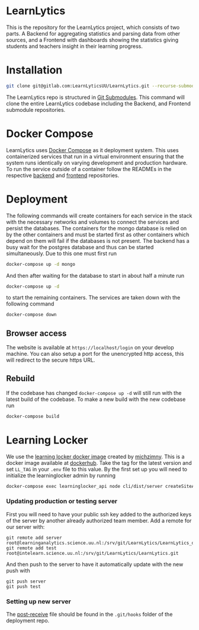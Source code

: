 # LearnLytics

This is the repository for the LearnLytics project, which consists of two parts. A Backend for aggregating statistics and parsing data from other sources, and a Frontend with dashboards showing the statistics giving students and teachers insight in their learning progress.

# Installation
```sh
git clone git@gitlab.com:LearnLyticsUU/LearnLytics.git --recurse-submodules
```
The LearnLytics repo is structured in [Git Submodules](https://git-scm.com/book/en/v2/Git-Tools-Submodules). This command will clone the entire LearnLytics codebase including the Backend, and Frontend submodule repositories.

# Docker Compose

LearnLytics uses [Docker Compose](https://docs.docker.com/compose/) as it deployment system. This uses containerized services that run in a virtual environment ensuring that the system runs identically on varying development and production hardware. To run the service outside of a container follow the READMEs in the respective [backend](learnlytics-backend) and [frontend](learnlytics-frontend) repositories.

# Deployment
The following commands will create containers for each service in the stack with the necessary networks and volumes to connect the services and persist the databases. The containers for the mongo database is relied on by the other containers and must be started first as other containers which depend on them will fail if the databases is not present. The backend has a busy wait for the postgres database and thus can be started simultaneously. Due to this one must first run
```sh
docker-compose up -d mongo
```
And then after waiting for the database to start in about half a minute run
```sh
docker-compose up -d
```
to start the remaining containers. The services are taken down with the following command
```sh
docker-compose down
```

## Browser access
The website is available at `https://localhost/login` on your develop machine. You can also setup a port for the unencrypted http access, this will redirect to the secure https URL.

## Rebuild
If the codebase has changed `docker-compose up -d` will still run with the latest build of the codebase. To make a new build with the new codebase run
```sh
docker-compose build
```

# Learning Locker
We use the [learning locker docker image](https://github.com/michzimny/learninglocker2-docker) created by [michzimny](https://github.com/michzimny). This is a docker image available at [dockerhub](https://hub.docker.com/r/michzimny/learninglocker2-app). Take the tag for the latest version and set `LL_TAG` in your `.env` file to this value. By the first set up you will need to initialize the learninglocker admin by running
```sh
docker-compose exec learninglocker_api node cli/dist/server createSiteAdmin [email] [organisation] [password]
```

### Updating production or testing server
First you will need to have your public ssh key added to the authorized keys of the server by another already authorized team member. Add a remote for our server with:
```
git remote add server root@learninganalytics.science.uu.nl:/srv/git/LearnLytics/LearnLytics_deployment.git
git remote add test root@intelearn.science.uu.nl:/srv/git/LearnLytics/LearnLytics.git
```
And then push to the server to have it automatically update with the new push with
```
git push server
git push test
```

### Setting up new server
The [post-receive](post-receive) file should be found in the `.git/hooks` folder of the deployment repo.
